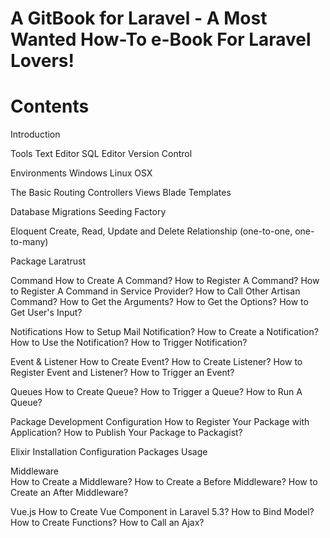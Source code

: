 # A GitBook for Laravel - A Most Wanted How-To e-Book For Laravel Lovers!

# Contents

Introduction

Tools
	Text Editor
	SQL Editor
	Version Control

Environments
	Windows
	Linux
	OSX

The Basic
	Routing
	Controllers
	Views
	Blade Templates

Database
	Migrations
	Seeding
	Factory

Eloquent
	Create, Read, Update and Delete
	Relationship (one-to-one, one-to-many)

Package
	Laratrust
	
Command
	How to Create A Command?
	How to Register A Command?
	How to Register A Command in Service Provider?
	How to Call Other Artisan Command?
	How to Get the Arguments?
	How to Get the Options?
	How to Get User's Input?
	
Notifications
	How to Setup Mail Notification?
	How to Create a Notification?
	How to Use the Notification?
	How to Trigger Notification?
	
Event & Listener
	How to Create Event?
	How to Create Listener?
	How to Register Event and Listener?
	How to Trigger an Event?
	
Queues
	How to Create Queue?
	How to Trigger a Queue?
	How to Run A Queue?
	
Package Development
	Configuration
	How to Register Your Package with Application?
	How to Publish Your Package to Packagist?
	
Elixir
	Installation
	Configuration
	Packages
	Usage
	
Middleware	
	How to Create a Middleware?
	How to Create a Before Middleware?
	How to Create an After Middleware?
	
Vue.js
	How to Create Vue Component in Laravel 5.3?
	How to Bind Model?
	How to Create Functions?
	How to Call an Ajax?
